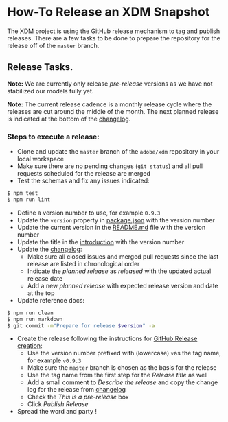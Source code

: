 # How-To Release an XDM Snapshot

The XDM project is using the GitHub release mechanism to tag and publish releases.
There are a few tasks to be done to prepare the repository for the release off
of the `master` branch.

## Release Tasks.

**Note:** We are currently only release _pre-release_ versions as we have not
stabilized our models fully yet.

**Note:** The current release cadence is a monthly release cycle where the releases are cut around
the middle of the month.
The next planned release is indicated at the bottom of the [changelog](CHANGELOG.md).

### Steps to execute a release:

* Clone and update the `master` branch of the `adobe/xdm` repository in your local workspace
* Make sure there are no pending changes (`git status`) and all pull requests scheduled for the release are merged
* Test the schemas and fix any issues indicated:

```sh
$ npm test
$ npm run lint
```

* Define a version number to use, for example `0.9.3`
* Update the `version` property in [package.json](package.json) with the version number
* Update the current version in the [README.md](README.md) file with the version number
* Update the title in the [introduction](docs/introduction.md) with the version number
* Update the [changelog](CHANGELOG.md):
  * Make sure all closed issues and merged pull requests since the last release are listed in chronological order
  * Indicate the _planned release_ as _released_ with the updated actual release date
  * Add a new _planned release_ with expected release version and date at the top
* Update reference docs:

```sh
$ npm run clean
$ npm run markdown
$ git commit -m"Prepare for release $version" -a
```

* Create the release following the instructions for [GitHub Release creation](https://help.github.com/articles/creating-releases/):
  * Use the version number prefixed with (lowercase) `v`as the tag name, for example `v0.9.3`
  * Make sure the `master` branch is chosen as the basis for the release
  * Use the tag name from the first step for the _Release title_ as well
  * Add a small comment to _Describe the release_ and copy the change log for the release from [changelog](CHANGELOG.md)
  * Check the _This is a pre-release_ box
  * Click _Publish Release_
* Spread the word and party !
